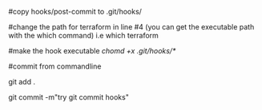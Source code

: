 <p>#copy hooks/post-commit to .git/hooks/</p>

<p>#change the path for terraform in line #4
(you can get the executable path with the which command)
i.e which terraform</p>

<p>#make the hook executable
<em>chomd +x .git/hooks/*</em></p>

<p>#commit from commandline</p>
 

git add .
 

 git commit -m"try git commit hooks"